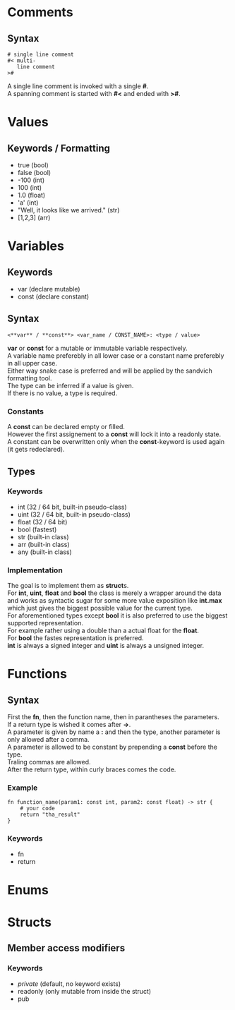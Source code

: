 # Comments

## Syntax

	# single line comment
	#< multi-
	   line comment
	>#

A single line comment is invoked with a single **#**.  
A spanning comment is started with **#<** and ended with **>#**.

# Values

## Keywords / Formatting

- true (bool)
- false (bool)
- -100 (int)
- 100 (int)
- 1.0 (float)
- 'a' (int)
- "Well, it looks like we arrived." (str)
- [1,2,3] (arr)



# Variables

## Keywords

- var (declare mutable)
- const (declare constant)

## Syntax

	<**var** / **const**> <var_name / CONST_NAME>: <type / value>

**var** or **const** for a mutable or immutable variable respectively.  
A variable name preferebly in all lower case or a constant name preferebly in
all upper case.  
Either way snake case is preferred and will be applied by the sandvich
formatting tool.  
The type can be inferred if a value is given.  
If there is no value, a type is required.

### Constants

A **const** can be declared empty or filled.  
However the first assignement to a **const** will lock it into a readonly
state.  
A constant can be overwritten only when the **const**-keyword is used again
(it gets redeclared).


## Types

### Keywords

- int (32 / 64 bit, built-in pseudo-class)
- uint (32 / 64 bit, built-in pseudo-class)
- float (32 / 64 bit)
- bool (fastest)
- str (built-in class)
- arr (built-in class)
- any (built-in class)

### Implementation

The goal is to implement them as **struct**s.  
For **int**, **uint**, **float** and **bool** the class is merely a wrapper
around the data and works as syntactic sugar for some more value exposition
like **int.max** which just gives the biggest possible value for the current
type.  
For aforementioned types except **bool** it is also preferred to use the biggest
supported representation.  
For example rather using a double than a actual float for the **float**.  
For **bool** the fastes representation is preferred.  
**int** is always a signed integer and **uint** is always a unsigned integer.



# Functions

## Syntax

First the **fn**, then the function name, then in parantheses the parameters.  
If a return type is wished it comes after **->**.  
A parameter is given by name a **:** and then the type, another parameter is
only allowed after a comma.  
A parameter is allowed to be constant by prepending a **const** before the
type.  
Traling commas are allowed.  
After the return type, within curly braces comes the code.

### Example

	fn function_name(param1: const int, param2: const float) -> str {
		# your code
		return "tha_result"
	}

### Keywords

- fn
- return



# Enums



# Structs

## Member access modifiers

### Keywords

- _private_ (default, no keyword exists)
- readonly (only mutable from inside the struct)
- pub
